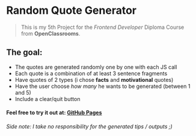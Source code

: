 # Random Quote Generator

> This is my 5th Project for the _Frontend Developer_ Diploma Course from **OpenClassrooms**.

## The goal:

- The quotes are generated randomly one by one with each JS call
- Each quote is a combination of at least 3 sentence fragments
- Have quotes of 2 types (i chose **facts** and **motivational** quotes)
- Have the user choose _how many_ he wants to be generated (between 1 and 5)
- Include a clear/quit button

#### Feel free to try it out at: [GitHub Pages](https://adrianw96.github.io/P5_quoteGenerator_openclassrooms/)

###### Side note: I take no responsibility for the generated tips / outputs ;)
